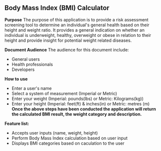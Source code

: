**Body Mass Index (BMI) Calculator**
---

**Purpose**
The purpose of this application is to provide a risk assessment screening tool to determine an individual's general health based on their height and weight ratio. It provides a general indication on whether an individual is underweight, healthy, overweight or obese in relation to their height and provide insight for potential weight related diseases. 

**Document Audience**
The audience for this document include:
- General users
- Health professionals
- Developers

**How to use**
- Enter a user's name
- Select a system of measurement (Imperial or Metric)
- Enter your weight (Imperial: pounds(lbs) or Metric: Kilograms(kg))
- Enter your height (Imperial: feet(ft) & inches(in) or Metric: metres (m)
**Once the above steps have been conducted the application will return the calculated BMI result, the weight category and description.**

**Feature list:**
- Accepts user inputs (name, weight, height)
- Perform Body Mass Index calculation based on user input
- Displays BMI categories based on caculation to the user


